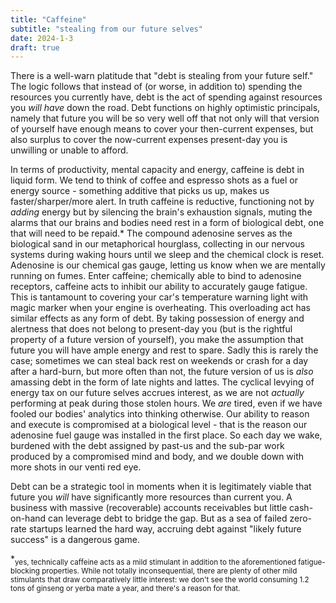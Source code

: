 ```yaml
---
title: "Caffeine"
subtitle: "stealing from our future selves"
date: 2024-1-3
draft: true
---
```

There is a well-warn platitude that "debt is stealing from your future self." The logic follows that instead of (or worse, in addition to) spending the resources you currently have, debt is the act of spending against resources you _will have_ down the road. Debt functions on highly optimistic principals, namely that future you will be so very well off that not only will that version of yourself have enough means to cover your then-current expenses, but also surplus to cover the now-current expenses present-day you is unwilling or unable to afford. 

In terms of productivity, mental capacity and energy, caffeine is debt in liquid form.    We tend to think of coffee and espresso shots as a fuel or energy source - something additive that picks us up, makes us faster/sharper/more alert. In truth caffeine is reductive, functioning not by _adding_ energy but by silencing the brain's exhaustion signals, muting the alarms that our brains and bodies need rest in a form of biological debt, one that will need to be repaid.* 
The compound adenosine serves as the biological sand in our metaphorical hourglass, collecting in our nervous systems during waking hours until we sleep and the chemical clock is reset. Adenosine is our chemical gas gauge, letting us know when we are mentally running on fumes. Enter caffeine; chemically able to bind to adenosine receptors, caffeine acts to inhibit our ability to accurately gauge fatigue. This is tantamount to covering your car's temperature warning light with magic marker when your engine is overheating.
This overloading act has similar effects as any form of debt. By taking possession of energy and alertness that does not belong to present-day you (but is the rightful property of a future version of yourself), you make the assumption that future you will have ample energy and rest to spare. Sadly this is rarely the case; sometimes we can steal back rest on weekends or crash for a day after a hard-burn, but more  often than not, the future version of us is _also_ amassing debt in the form of late nights and lattes. 
The cyclical levying of energy tax on our future selves accrues interest, as we are not _actually_ performing at peak during those stolen hours. We _are_ tired, even if we have fooled our bodies' analytics into thinking otherwise. Our ability to reason and execute is compromised at a biological level - that is the reason our adenosine fuel gauge was installed in the first place. So each day we wake, burdened with the debt assigned by past-us and the sub-par work produced by a compromised mind and body, and we double down with more shots in our venti red eye.

Debt can be a strategic tool in moments when it is legitimately viable that future you _will_ have significantly more resources than current you. A business with massive (recoverable) accounts receivables but little cash-on-hand can leverage debt to bridge the gap. But as a sea of failed zero-rate startups learned the hard way, accruing debt against "likely future success" is a dangerous game. 

*<sub>yes, technically caffeine acts as a mild stimulant in addition to the aforementioned fatigue-blocking properties. While not totally inconsequential, there are plenty of other mild stimulants that draw comparatively little interest: we don't see the world consuming 1.2 tons of ginseng or yerba mate a year, and there's a reason for that.</sub>
<!--stackedit_data:
eyJoaXN0b3J5IjpbMTQwNTcxNzA0Myw3NTMyODQ4MzEsLTI4ND
A4MjczOSwtMTIyMjEyOTg3LDEyNzg2MTczODIsMjA5ODMxNzA1
NywtMjAzMzUxMDIwLC0xNjE0MDM5Mjk3LC0zNjE2MzUwNTEsLT
M1MTI5MzM1MF19
-->